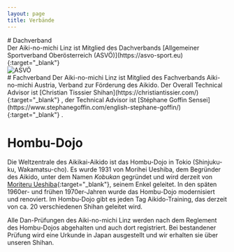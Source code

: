 ```yaml
---
layout: page
title: Verbände
---
```



<div class="container block">
<div class="row">
<div class="col-12" markdown="1">
# Dachverband
</div>
</div>
<div class="row">
<div class="col-6" markdown="1">
Der Aiki-no-michi Linz ist Mitglied des Dachverbands [Allgemeiner Sportverband Oberösterreich (ASVÖ)](https://asvo-sport.eu){:target="_blank"}   
</div>
<div class="col">
<img class="imageStyleVerband" src="{{ site.baseurl }}/images/ASVOE.png" alt="ASVÖ" />
</div>
</div>
<div class="row">
<div class="col-12" markdown="1">
# Fachverband
Der Aiki-no-michi Linz ist Mitglied des Fachverbands Aiki-no-michi Austria, Verband zur Förderung des Aikido. Der Overall Technical Advisor ist [Christian Tisssier Shihan](https://christiantissier.com/){:target="_blank"} , der Technical Advisor ist [Stéphane Goffin Sensei](https://www.stephanegoffin.com/english-stephane-goffin/){:target="_blank"} .

# Hombu-Dojo

Die Weltzentrale des Aikikai-Aikido ist das Hombu-Dojo in Tokio (Shinjuku-ku, Wakamatsu-cho). Es wurde 1931 von Morihei Ueshiba, dem Begründer des Aikido, unter dem Namen _Kobukan_ gegründet und wird derzeit von [Moriteru Ueshiba](https://de.wikipedia.org/wiki/Moriteru_Ueshiba){:target="_blank"}, seinem Enkel geleitet. In den späten 1960er- und frühen 1970er-Jahren wurde das Hombu-Dojo modernisiert und renoviert. Im Hombu-Dojo gibt es jeden Tag Aikido-Training, das derzeit von ca. 20 verschiedenen Shihan geleitet wird.

Alle Dan-Prüfungen des Aiki-no-michi Linz werden nach dem Reglement des Hombu-Dojos abgehalten und auch dort registriert. Bei bestandener Prüfung wird eine Urkunde in Japan ausgestellt und wir erhalten sie über unseren Shihan.
</div>
</div>
</div>